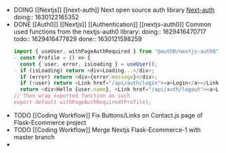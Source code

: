- DOING [[Nextjs]] [[next-auth]] Next open source auth library [Next-auth](https://next-auth.js.org/)
  doing:: 1630122165352
- DONE [[Auth0]] [[Nextjs]] [[Authentication]] [[nextjs-auth0]] Common used functions from the nextjs-auth0 library:
  doing:: 1629416470717
  todo:: 1629416477829
  done:: 1630121598259
  ```js
  import { useUser, withPageAuthRequired } from "@auth0/nextjs-auth0";
  - const Profile = () => {
    const { user, error, isLoading } = useUser();
  - if (isLoading) return <div>Loading...</div>;
    if (error) return <div>{error.message}</div>;
    if (!user) return <Link href="/api/auth/login"><a>Login</a></Link>;
    return <div>Hello {user.name}, <Link href="/api/auth/logout"><a>Logout</a></Link>< /link 
  // Then wrap exported function as such
  export default withPageAuthRequired(Profile);
  ```
- TODO [[Coding Workflow]] Fix Buttons/Links on Contact.js page of Flask-Ecommerce project
- TODO [[Coding Workflow]] Merge Nextjs Flask-Ecommerce-1 with master branch
-